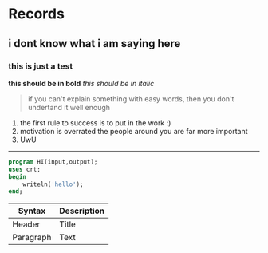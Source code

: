 # Records 
## i dont know what i am saying here 
### this is just a test 
  **this should be in bold**
  *this should be in italic*
  > if you can't explain something with easy words, then you don't undertand it well enough

  1. the first rule to success is to put in the work :)
  2. motivation is overrated the people around you are far more important 
  3. UwU

---
```pascal 
program HI(input,output);
uses crt;
begin
    writeln('hello');
end;
```

| Syntax | Description |
| ----------- | ----------- |
| Header | Title |
| Paragraph | Text |


